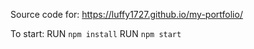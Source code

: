 Source code for: https://luffy1727.github.io/my-portfolio/

To start:
RUN `npm install`
RUN `npm start`